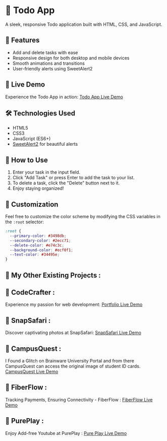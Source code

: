 # 📝 Todo App

A sleek, responsive Todo application built with HTML, CSS, and JavaScript.

## 🌟 Features

- Add and delete tasks with ease
- Responsive design for both desktop and mobile devices
- Smooth animations and transitions
- User-friendly alerts using SweetAlert2

## 🚀 Live Demo

Experience the Todo App in action: [Todo App Live Demo](https://debasish-barman-0011.github.io/TODO/)

## 🛠️ Technologies Used

- HTML5
- CSS3
- JavaScript (ES6+)
- [SweetAlert2](https://sweetalert2.github.io/) for beautiful alerts

## 📖 How to Use

1. Enter your task in the input field.
2. Click "Add Task" or press Enter to add the task to your list.
3. To delete a task, click the "Delete" button next to it.
4. Enjoy staying organized!

## 🎨 Customization

Feel free to customize the color scheme by modifying the CSS variables in the `:root` selector:

```css
:root {
  --primary-color: #3498db;
  --secondary-color: #2ecc71;
  --delete-color: #e74c3c;
  --background-color: #ecf0f1;
  --text-color: #34495e;
}
```

## 🚀 My Other Existing Projects :

## 🌟 CodeCrafter :

Experience my passion for web development: [Portfolio Live Demo](https://debasish-barman-0011.github.io/My-Portfolio/)

## 🌟 SnapSafari :

Discover captivating photos at SnapSafari: [SnapSafari Live Demo](https://snap-safari.netlify.app/)

## 🌟 CampusQuest :

I Found a Glitch on Brainware University Portal and from there CampusQuest can access the original image of student ID cards.
[CampusQuest Live Demo](https://debasish-barman-0011.github.io/Campus-Quest/)

## 🌟 FiberFlow :

Tracking Payments, Ensuring Connectivity - FiberFlow : [FiberFlow Live Demo](http://fiberflow.great-site.net/)

## 🌟 PurePlay :

Enjoy Add-free Youtube at PurePlay : [Pure Play Live Demo](https://pure-play.netlify.app/)
